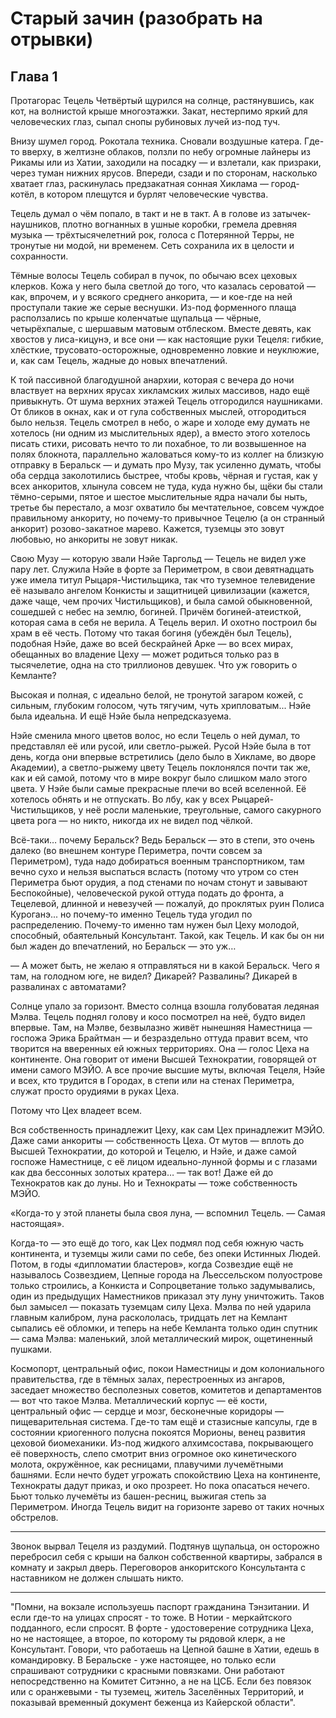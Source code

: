 # Старый зачин (разобрать на отрывки)
## Глава 1
Протагорас Тецель Четвёртый щурился на солнце, растянувшись, как кот, на волнистой крыше многоэтажки. Закат, нестерпимо яркий для человеческих глаз, сыпал снопы рубиновых лучей из-под туч.

Внизу шумел город. Рокотала техника. Сновали воздушные катера. Где-то вверху, в желтизне облаков, ползли по небу огромные лайнеры из Рикамы или из Хатии, заходили на посадку — и взлетали, как призраки, через туман нижних ярусов. Впереди, сзади и по сторонам, насколько хватает глаз, раскинулась предзакатная сонная Хиклама — город-котёл, в котором плещутся и бурлят человеческие чувства.

Тецель думал о чём попало, в такт и не в такт. А в голове из затычек-наушников, плотно вогнанных в ушные коробки, гремела древняя музыка — трёхтысячелетний рок, голоса с Потерянной Терры, не тронутые ни модой, ни временем. Сеть сохранила их в целости и сохранности.

Тёмные волосы Тецель собирал в пучок, по обычаю всех цеховых клерков. Кожа у него была светлой до того, что казалась сероватой — как, впрочем, и у всякого среднего анкорита, — и кое-где на ней проступали такие же серые веснушки. Из-под форменного плаща расползались по крыше коленчатые щупальца — чёрные, четырёхпалые, с шершавым матовым отблеском. Вместе девять, как хвостов у лиса-кицунэ, и все они — как настоящие руки Тецеля: гибкие, хлёсткие, трусовато-осторожные, одновременно ловкие и неуклюжие, и, как сам Тецель, жадные до новых впечатлений.

К той пассивной благодушной анархии, которая с вечера до ночи властвует на верхних ярусах хикламских жилых массивов, надо ещё привыкнуть. От шума верхних этажей Тецель отгородился наушниками. От бликов в окнах, как и от гула собственных мыслей, отгородиться было нельзя. Тецель смотрел в небо, о жаре и холоде ему думать не хотелось (ни одним из мыслительных ядер), а вместо этого хотелось писать стихи, рисовать нечто то ли похабное, то ли возвышенное на полях блокнота, параллельно жаловаться кому-то из коллег на близкую отправку в Беральск — и думать про Музу, так усиленно думать, чтобы оба сердца заколотились быстрее, чтобы кровь, чёрная и густая, как у всех анкоритов, хлынула совсем не туда, куда нужно бы, щёки бы стали тёмно-серыми, пятое и шестое мыслительные ядра начали бы ныть, третье бы перестало, а мозг охватило бы мечтательное, совсем чуждое правильному анкориту, но почему-то привычное Тецелю (а он странный анкорит) розово-закатное марево. Кажется, туземцы это зовут любовью, но анкориты не зовут никак.

Свою Музу — которую звали Нэйе Таргольд — Тецель не видел уже пару лет. Служила Нэйе в форте за Периметром, в свои девятнадцать уже имела титул Рыцаря-Чистильщика, так что туземное телевидение её называло ангелом Конкисты и защитницей цивилизации (кажется, даже чаще, чем прочих Чистильщиков), и была самой обыкновенной, сошедшей с небес на землю, богиней. Причём богиней-атеисткой, которая сама в себя не верила. А Тецель верил. И охотно построил бы храм в её честь. Потому что такая богиня (убеждён был Тецель), подобная Нэйе, даже во всей бескрайней Арке — во всех мирах, обещанных во владение Цеху — может родиться только раз в тысячелетие, одна на сто триллионов девушек. Что уж говорить о Кемланте?

Высокая и полная, с идеально белой, не тронутой загаром кожей, с сильным, глубоким голосом, чуть тягучим, чуть хрипловатым... Нэйе была идеальна. И ещё Нэйе была непредсказуема.

Нэйе сменила много цветов волос, но если Тецель о ней думал, то представлял её или русой, или светло-рыжей. Русой Нэйе была в тот день, когда они впервые встретились (дело было в Хикламе, во дворе Академии), а светло-рыжему цвету Тецель поклонялся почти так же, как и ей самой, потому что в мире вокруг было слишком мало этого цвета. У Нэйе были самые прекрасные плечи во всей вселенной. Её хотелось обнять и не отпускать. Во лбу, как у всех Рыцарей-Чистильщиков, у неё росли маленькие, треугольные, самого сакурного цвета рога — но никто, никогда их не видел под чёлкой.

Всё-таки… почему Беральск? Ведь Беральск — это в степи, это очень далеко (во внешнем контуре Периметра, почти совсем за Периметром), туда надо добираться военным транспортником, там вечно сухо и нельзя выспаться всласть (потому что утром со стен Периметра бьют орудия, а под стенами по ночам стонут и завывают Беспокойные), человеческой рукой оттуда подать до фронта, а Тецелевой, длинной и невезучей — пожалуй, до проклятых руин Полиса Куроганэ... но почему-то именно Тецель туда угодил по распределению. Почему-то именно там нужен был Цеху молодой, способный, обаятельный Консультант. Такой, как Тецель. И как бы он ни был жаден до впечатлений, но Беральск — это уж…

— А может быть, не желаю я отправляться ни в какой Беральск. Чего я там, на голодном юге, не видел? Дикарей? Развалины? Дикарей в развалинах с автоматами?

Солнце упало за горизонт. Вместо солнца взошла голубоватая ледяная Мэлва. Тецель поднял голову и косо посмотрел на неё, будто видел впервые. Там, на Мэлве, безвылазно живёт нынешняя Наместница — госпожа Эрика Брайтман — и безраздельно оттуда правит всем, что творится на вверенных ей южных территориях. Она — голос Цеха на континенте. Она говорит от имени Высшей Технократии, говорящей от имени самого МЭЙО. А все прочие высшие муты, включая Тецеля, Нэйе и всех, кто трудится в Городах, в степи или на стенах Периметра, служат просто орудиями в руках Цеха.

Потому что Цех владеет всем.

Вся собственность принадлежит Цеху, как сам Цех принадлежит МЭЙО. Даже сами анкориты — собственность Цеха. От мутов — вплоть до Высшей Технократии, до которой и Тецелю, и Нэйе, и даже самой госпоже Наместнице, с её лицом идеально-лунной формы и с глазами как два бессонных золотых кратера… — так вот! Даже ей до Технократов как до луны. Но и Технократы — тоже собственность МЭЙО.

«Когда-то у этой планеты была своя луна, — вспомнил Тецель. — Самая настоящая».

Когда-то — это ещё до того, как Цех подмял под себя южную часть континента, и туземцы жили сами по себе, без опеки Истинных Людей. Потом, в годы «дипломатии бластеров», когда Созвездие ещё не называлось Созвездием, Цепные города на Льессельском полуострове только строились, а Конкиста и Сопроцветание только задумывались, один из предыдущих Наместников приказал эту луну уничтожить. Таков был замысел — показать туземцам силу Цеха. Мэлва по ней ударила главным калибром, луна раскололась, тридцать лет на Кемлант сыпались её обломки, и теперь на небе Кемланта только один спутник — сама Мэлва: маленький, злой металлический мирок, ощетиненный пушками.

Космопорт, центральный офис, покои Наместницы и дом колониального правительства, где в тёмных залах, перестроенных из ангаров, заседает множество бесполезных советов, комитетов и департаментов — вот что такое Мэлва. Металлический корпус — её кости, центральный офис — сердце и мозг, бесконечные коридоры — пищеварительная система. Где-то там ещё и стазисные капсулы, где в состоянии криогенного полусна покоятся Морионы, венец развития цеховой биомеханики. Из-под жидкого алхимсостава, покрывающего её поверхность, слепо смотрит вниз огромное око кинетического молота, окружённое, как ресницами, плавучими лучемётными башнями. Если нечто будет угрожать спокойствию Цеха на континенте, Технократы дадут приказ, и око прозреет. Но пока опасаться нечего. Бьют только лучемёты из башен-ресниц, выжигая степь за Периметром. Иногда Тецель видит на горизонте зарево от таких ночных обстрелов.

***

Звонок вырвал Тецеля из раздумий. Подтянув щупальца, он осторожно перебросил себя с крыши на балкон собственной квартиры, забрался в комнату и закрыл дверь. Переговоров анкоритского Консультанта с наставником не должен слышать никто.

***

"Помни, на вокзале используешь паспорт гражданина Тэнзитании. И если где-то на улицах спросят - то тоже. В Нотии - меркайтского подданного, если спросят. В форте - удостоверение сотрудника Цеха, но не настоящее, а второе, по которому ты рядовой клерк, а не Консультант. Говори, что работаешь на Цепной башне в Хатии, едешь в командировку. В Беральске - уже настоящее, но только если спрашивают сотрудники с красными повязками. Они работают непосредственно на Комитет Ситэнно, а не на ЦСБ. Если без повязок или с оранжевыми - ты туземец, житель Заселённых Территорий, и показывай временный документ беженца из Кайерской области".
